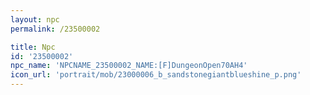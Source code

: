 ```yaml
---
layout: npc
permalink: /23500002

title: Npc
id: '23500002'
npc_name: 'NPCNAME_23500002_NAME:[F]DungeonOpen70AH4'
icon_url: 'portrait/mob/23000006_b_sandstonegiantblueshine_p.png'
---
```

